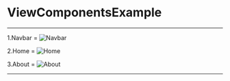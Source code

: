 # ViewComponentsExample

------------------------------

1.Navbar =
![Navbar](https://user-images.githubusercontent.com/57094137/232019778-f753d849-7a7c-47ef-83c7-3dbffc987046.png)


2.Home =
![Home](https://user-images.githubusercontent.com/57094137/232019764-c035d829-7dd5-4efd-9017-4d2dc661c37d.png)


3.About =
![About](https://user-images.githubusercontent.com/57094137/232019748-7363407e-41e1-4ac6-96b6-e5917cb38542.png)

------------------------------
